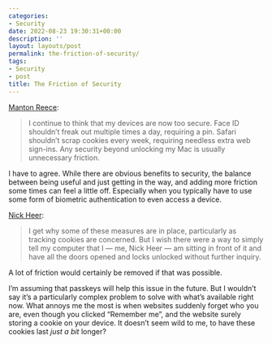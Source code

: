 ```yaml
---
categories:
- Security
date: 2022-08-23 19:30:31+00:00
description: ''
layout: layouts/post
permalink: the-friction-of-security/
tags:
- Security
- post
title: The Friction of Security
---
```


[Manton Reece](https://www.manton.org/2022/08/22/i-continue-to.html):

> I continue to think that my devices are now too secure. Face ID shouldn’t freak out multiple times a day, requiring a pin. Safari shouldn’t scrap cookies every week, requiring needless extra web sign-ins. Any security beyond unlocking my Mac is usually unnecessary friction.

I have to agree. While there are obvious benefits to security, the balance between being useful and just getting in the way, and adding more friction some times can feel a little off. Especially when you typically have to use some form of biometric authentication to even access a device.

[Nick Heer](https://pxlnv.com/linklog/device-security-disconnect/):

> I get why some of these measures are in place, particularly as tracking cookies are concerned. But I wish there were a way to simply tell my computer that I — me, Nick Heer — am sitting in front of it and have all the doors opened and locks unlocked without further inquiry.

A lot of friction would certainly be removed if that was possible.

I’m assuming that passkeys will help this issue in the future. But I wouldn’t say it’s a particularly complex problem to solve with what’s available right now. What annoys me the most is when websites suddenly forget who you are, even though you clicked “Remember me”, and the website surely storing a cookie on your device. It doesn’t seem wild to me, to have these cookies last _just a bit_ longer?